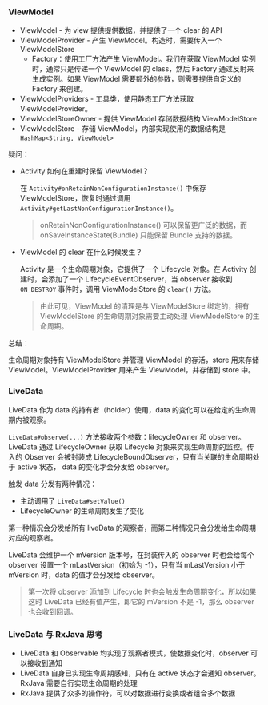 ### ViewModel

* ViewModel - 为 view 提供提供数据，并提供了一个 clear 的 API
* ViewModelProvider - 产生 ViewModel。构造时，需要传入一个 ViewModelStore
  * Factory：使用工厂方法产生 ViewModel。我们在获取 ViewModel 实例时，通常只是传递一个 ViewModel 的 class，然后 Factory 通过反射来生成实例。如果 ViewModel 需要额外的参数，则需要提供自定义的 Factory 来创建。
* ViewModelProviders - 工具类，使用静态工厂方法获取 ViewModelProvider。
* ViewModelStoreOwner - 提供 ViewModel 存储数据结构 ViewModelStore
* ViewModelStore - 存储 ViewModel，内部实现使用的数据结构是 `HashMap<String, ViewModel>`



疑问：

* Activity 如何在重建时保留 ViewModel？

  在 `Activity#onRetainNonConfigurationInstance()` 中保存 ViewModelStore，恢复时通过调用 `Activity#getLastNonConfigurationInstance()`。

  > onRetainNonConfigurationInstance() 可以保留更广泛的数据，而 onSaveInstanceState(Bundle) 只能保留 Bundle 支持的数据。

* ViewModel 的 clear 在什么时候发生？

  Activity 是一个生命周期对象，它提供了一个 Lifecycle 对象。在 Activity 创建时，会添加了一个 LifecycleEventObserver，当 observer 接收到 `ON_DESTROY` 事件时，调用 ViewModelStore 的 `clear()` 方法。

  > 由此可见，ViewModel 的清理是与 ViewModelStore 绑定的，拥有 ViewModelStore 的生命周期对象需要主动处理 ViewModelStore 的生命周期。



总结：

生命周期对象持有 ViewModelStore 并管理 ViewModel 的存活，store 用来存储 ViewModel。ViewModelProvider 用来产生 ViewModel，并存储到 store 中。



### LiveData

LiveData 作为 data 的持有者（holder）使用，data 的变化可以在给定的生命周期内被观察。

`LiveData#observe(...)` 方法接收两个参数：lifecycleOwner 和 observer。LiveData 通过 LifecycleOwner 获取 Lifecycle 对象来实现生命周期的监控。传入的 Observer 会被封装成 LifecycleBoundObserver，只有当关联的生命周期处于 active 状态， data 的变化才会分发给 observer。

触发 data 分发有两种情况：

* 主动调用了 `LiveData#setValue()` 
* LifecycleOwner 的生命周期发生了变化

第一种情况会分发给所有 liveData 的观察者，而第二种情况只会分发给生命周期对应的观察者。

LiveData 会维护一个 mVersion 版本号，在封装传入的 observer 时也会给每个 observer 设置一个 mLastVersion（初始为 -1），只有当 mLastVersion 小于 mVersion 时，data 的值才会分发给 observer。

> 第一次将 observer 添加到 Lifecycle 时也会触发生命周期变化，所以如果这时 LiveData 已经有值产生，即它的 mVersion 不是 -1，那么 observer 也会收到回调。



### LiveData 与 RxJava 思考

* LiveData 和 Observable 均实现了观察者模式，使数据变化时，observer 可以接收到通知
* LiveData 自身已实现生命周期感知，只有在 active 状态才会通知 observer。RxJava 需要自行实现生命周期的处理
* RxJava 提供了众多的操作符，可以对数据进行变换或者组合多个数据